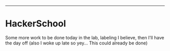 ***
# HackerSchool

Some more work to be done today in the lab, labeling I believe, then I'll have the day off (also I woke up late so yey... This could already be done)

